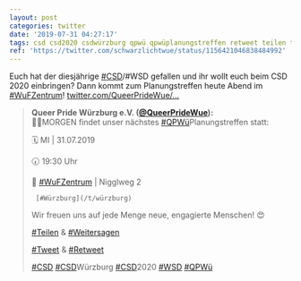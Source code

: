 ```yaml
---
layout: post
categories: twitter
date: '2019-07-31 04:27:17'
tags: csd csd2020 csdwürzburg qpwü qpwüplanungstreffen retweet teilen tweet wsd weitersagen wufzentrum würzburg
ref: 'https://twitter.com/schwarzlichtwue/status/1156421046838484992'
---
```

Euch hat der diesjährige [#CSD](/t/csd)/#WSD gefallen und ihr wollt euch beim CSD 2020 einbringen? Dann kommt zum Planungstreffen heute Abend im [#WuFZentrum](/t/wufzentrum)! [twitter.com/QueerPrideWue/…](https://twitter.com/QueerPrideWue/status/1156195462472523777)
> <b>Queer Pride Würzburg e.V. ([@QueerPrideWue](https://twitter.com/QueerPrideWue)):</b>  
>☝🏼MORGEN findet unser nächstes [#QPWü](/t/qpwü)Planungstreffen statt:  
>  
>  
>  
>🗓 MI | 31.07.2019  
>  
>🕢 19:30 Uhr   
>  
>📍 [#WuFZentrum](/t/wufzentrum) | Nigglweg 2  
>  
>      [#Würzburg](/t/würzburg)  
>  
>  
>  
>Wir freuen uns auf jede Menge neue, engagierte Menschen! 😍  
>  
>  
>  
>[#Teilen](/t/teilen) &amp; [#Weitersagen](/t/weitersagen)  
>  
>[#Tweet](/t/tweet) &amp; [#Retweet](/t/retweet)   
>  
>  
>  
>[#CSD](/t/csd) [#CSD](/t/csd)Würzburg [#CSD](/t/csd)2020 [#WSD](/t/wsd) [#QPWü](/t/qpwü)  

